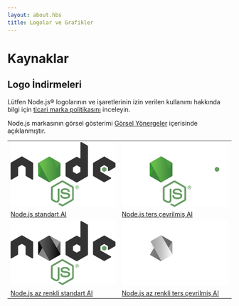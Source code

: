 ```yaml
---
layout: about.hbs
title: Logolar ve Grafikler
---
```


# Kaynaklar

## Logo İndirmeleri

Lütfen Node.js® logolarının ve işaretlerinin izin verilen kullanımı hakkında bilgi için [ticari marka politikasını](/en/about/trademark/) inceleyin.

Node.js markasının görsel gösterimi [Görsel Yönergeler](/static/documents/foundation-visual-guidelines.pdf) içerisinde açıklanmıştır.

<table class="logos">
  <tr>
    <td class="bg-white"><a href="/static/images/logos/nodejs-new-pantone-black.ai"><img src="/static/images/logos/nodejs-new-pantone-black.svg" alt="Açık renk arkaplan üzerinde Node.js"></a></td>
    <td class="bg-node-gray"><a href="/static/images/logos/nodejs-new-pantone-white.ai"><img src="/static/images/logos/nodejs-new-pantone-white.svg" alt="Koyu renk arkaplan üzerinde Node.js"></a></td>
  </tr>
  <tr>
    <td><a href="/static/images/logos/nodejs-new-pantone-black.ai">Node.js standart AI</a></td>
    <td><a href="/static/images/logos/nodejs-new-pantone-white.ai">Node.js ters çevrilmiş AI</a></td>
  </tr>
  <tr>
    <td class="bg-white"><a href="/static/images/logos/nodejs-new-black.ai"><img src="/static/images/logos/nodejs-new-black.svg" alt="Açık renk arkaplan üzerinde Node.js"></a></td>
    <td class="bg-node-gray"><a href="/static/images/logos/nodejs-new-white.ai"><img src="/static/images/logos/nodejs-new-white.svg" alt="Koyu renk arkaplan üzerinde Node.js"></a></td>
  </tr>
  <tr>
    <td><a href="/static/images/logos/nodejs-new-black.ai">Node.js az renkli standart AI</a></td>
    <td><a href="/static/images/logos/nodejs-new-white.ai">Node.js az renkli ters çevrilmiş AI</a></td>
  </tr>
</table>
